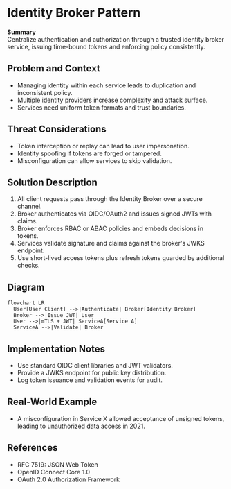# Identity Broker Pattern

**Summary**  
Centralize authentication and authorization through a trusted identity broker service, issuing time-bound tokens and enforcing policy consistently.

## Problem and Context
- Managing identity within each service leads to duplication and inconsistent policy.
- Multiple identity providers increase complexity and attack surface.
- Services need uniform token formats and trust boundaries.

## Threat Considerations
- Token interception or replay can lead to user impersonation.
- Identity spoofing if tokens are forged or tampered.
- Misconfiguration can allow services to skip validation.

## Solution Description
1. All client requests pass through the Identity Broker over a secure channel.
2. Broker authenticates via OIDC/OAuth2 and issues signed JWTs with claims.
3. Broker enforces RBAC or ABAC policies and embeds decisions in tokens.
4. Services validate signature and claims against the broker's JWKS endpoint.
5. Use short-lived access tokens plus refresh tokens guarded by additional checks.

## Diagram
```mermaid
flowchart LR
  User[User Client] -->|Authenticate| Broker[Identity Broker]
  Broker -->|Issue JWT| User
  User -->|mTLS + JWT| ServiceA[Service A]
  ServiceA -->|Validate| Broker
```

## Implementation Notes
- Use standard OIDC client libraries and JWT validators.
- Provide a JWKS endpoint for public key distribution.
- Log token issuance and validation events for audit.

## Real-World Example
- A misconfiguration in Service X allowed acceptance of unsigned tokens, leading to unauthorized data access in 2021.

## References
- RFC 7519: JSON Web Token
- OpenID Connect Core 1.0
- OAuth 2.0 Authorization Framework
